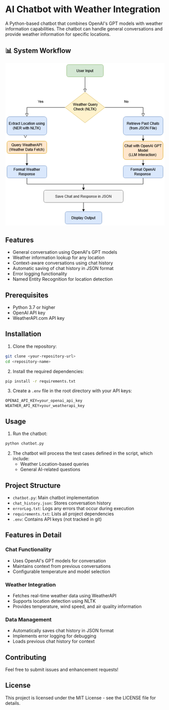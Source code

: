 # AI Chatbot with Weather Integration

A Python-based chatbot that combines OpenAI's GPT models with weather information capabilities. The chatbot can handle general conversations and provide weather information for specific locations.

## 📊 System Workflow

![Chatbot Workflow Diagram](Chatbot_workflow.png)

## Features

- General conversation using OpenAI's GPT models
- Weather information lookup for any location
- Context-aware conversations using chat history
- Automatic saving of chat history in JSON format
- Error logging functionality
- Named Entity Recognition for location detection

## Prerequisites

- Python 3.7 or higher
- OpenAI API key
- WeatherAPI.com API key

## Installation

1. Clone the repository:
```bash
git clone <your-repository-url>
cd <repository-name>
```

2. Install the required dependencies:
```bash
pip install -r requirements.txt
```

3. Create a `.env` file in the root directory with your API keys:
```
OPENAI_API_KEY=your_openai_api_key
WEATHER_API_KEY=your_weatherapi_key
```

## Usage

1. Run the chatbot:
```bash
python chatbot.py
```

2. The chatbot will process the test cases defined in the script, which include:
   - Weather Location-based queries
   - General AI-related questions

## Project Structure

- `chatbot.py`: Main chatbot implementation
- `chat_history.json`: Stores conversation history
- `errorLog.txt`: Logs any errors that occur during execution
- `requirements.txt`: Lists all project dependencies
- `.env`: Contains API keys (not tracked in git)

## Features in Detail

### Chat Functionality
- Uses OpenAI's GPT models for conversation
- Maintains context from previous conversations
- Configurable temperature and model selection

### Weather Integration
- Fetches real-time weather data using WeatherAPI
- Supports location detection using NLTK
- Provides temperature, wind speed, and air quality information

### Data Management
- Automatically saves chat history in JSON format
- Implements error logging for debugging
- Loads previous chat history for context

## Contributing

Feel free to submit issues and enhancement requests!

## License

This project is licensed under the MIT License - see the LICENSE file for details. 
